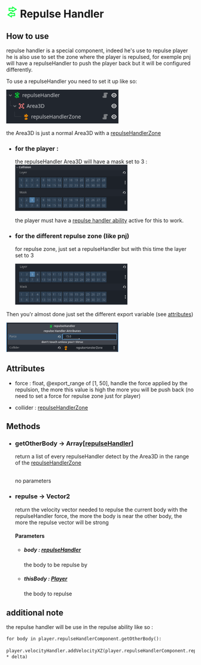 # <img src="../image/component/repulseHandler.png" width="30"> Repulse Handler

## How to use

repulse handler is a special component, indeed he's use to repulse player he is also use to set the zone where the player is repulsed, for exemple pnj will have a repulseHandler to push the player back but it will be configured differently.

To use a repulseHandler you need to set it up like so: 

<img src="../image/tree/repulseHandler.PNG" width="300">

the Area3D is just a normal Area3D with a [repulseHandlerZone](repulseHandlerZone.md) 

- ### for the player :

    the repulseHandler Area3D will have a mask set to 3 :
    <img src="../image/component/repulseHandler/mask.PNG" width="300">

    the player must have a [repulse handler ability]() active for this to work.

- ### for the different repulse zone (like pnj)

    for repulse zone, just set a repulseHandler but with this time the layer set to 3

    <img src="../image/component/repulseHandler/layer.PNG" width="300">

Then you'r almost done just set the different export variable (see [attributes](#attributes))

<img src="../image//component//repulseHandler/repulse export.PNG" width="300">

## Attributes

- force : float, @export_range of [1, 50], handle the force applied by the repulsion, the more this value is high the more you will be push back (no need to set a force for repulse zone just for player)

- collider : [repulseHandlerZone](repulseHandlerZone.md)

## Methods

- ### getOtherBody -> Array[[repulseHandler](repulseHandler.md)]

    return a list of every repulseHandler detect by the Area3D in the range of the [repulseHandlerZone](repulseHandlerZone.md)

    \
    no parameters

- ### repulse -> Vector2

    return the velocity vector needed to repulse the current body with the repulseHandler force, the more the body is near the other body, the more the repulse vector will be strong

    #### Parameters

    - ##### body : [repulseHandler](repulseHandler.md)
        the body to be repulse by
    - ##### thisBody : [Player]()
        the body to repulse

## additional note

the repulse handler will be use in the repulse ability like so : 
```gdscript
for body in player.repulseHandlerComponent.getOtherBody():
    player.velocityHandler.addVelocityXZ(player.repulseHandlerComponent.repulse(body,player) * delta)
```